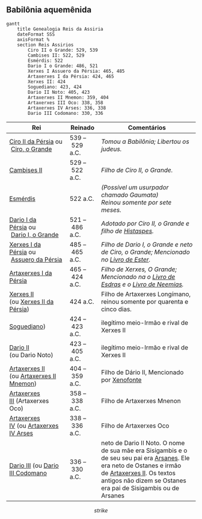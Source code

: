 ## Babilônia aquemênida

```mermaid 
gantt 
	title Genealogia Reis da Assiria
    dateFormat SSS
    axisFormat %
    section Reis Assirios
		Ciro II o Grande: 529, 539
		Cambises II: 522, 529
		Esmérdis: 522
		Dario I o Grande: 486, 521
		Xerxes I Assuero da Pérsia: 465, 485
		Artaxerxes I da Pérsia: 424, 465
		Xerxes II: 424
		Soguediano: 423, 424
		Dario II Noto: 405, 423
		Artaxerxes II Mnemon: 359, 404
		Artaxerxes III Oco: 338, 358
		Artaxerxes IV Arses: 336, 338
		Dario III Codomano: 330, 336
```

| Rei                                                                                                                                                                                  | Reinado        | Comentários                                                                                                                                                                                                                                                                                                                                                                                   |
| ------------------------------------------------------------------------------------------------------------------------------------------------------------------------------------ | -------------- | --------------------------------------------------------------------------------------------------------------------------------------------------------------------------------------------------------------------------------------------------------------------------------------------------------------------------------------------------------------------------------------------- |
| [Ciro II da Pérsia](https://pt.wikipedia.org/wiki/Ciro_II_da_P%C3%A9rsia "Ciro II da Pérsia") ou<br> [Ciro, o Grande](https://pt.wikipedia.org/wiki/Ciro,_o_Grande "Ciro, o Grande") | 539 – 529 a.C. | _Tomou a Babilônia; Libertou os judeus._                                                                                                                                                                                                                                                                                                                                                      |
| [Cambises II](https://pt.wikipedia.org/wiki/Cambises_II "Cambises II")                                                                                                               | 529 – 522 a.C. | _Filho de Ciro II, o Grande._                                                                                                                                                                                                                                                                                                                                                                 |
| [Esmérdis](https://pt.wikipedia.org/wiki/Esm%C3%A9rdis "Esmérdis")                                                                                                                   | 522 a.C.       | _(Possível um usurpador chamado Gaumata)  <br>Reinou somente por sete meses._                                                                                                                                                                                                                                                                                                                 |
| [Dario I da Pérsia](https://pt.wikipedia.org/wiki/Dario_I "Dario I") ou<br> [Dario I, o Grande](https://pt.wikipedia.org/wiki/Dario_I "Dario I")                                     | 521 – 486 a.C. | _Adotado por Ciro II, o Grande e filho de [Histaspes](https://pt.wikipedia.org/wiki/Histaspes "Histaspes")._                                                                                                                                                                                                                                                                                  |
| [Xerxes I da Pérsia](https://pt.wikipedia.org/wiki/Xerxes_I "Xerxes I") ou<br> [Assuero da Pérsia](https://pt.wikipedia.org/wiki/Assuero "Assuero")                                  | 485 – 465 a.C. | _Filho de Dario I, o Grande e neto de Ciro, o Grande; Mencionado no [Livro de Ester](https://pt.wikipedia.org/wiki/Livro_de_Ester "Livro de Ester")._                                                                                                                                                                                                                                         |
| [Artaxerxes I da Pérsia](https://pt.wikipedia.org/wiki/Artaxerxes_I "Artaxerxes I")                                                                                                  | 465 – 424 a.C. | _Filho de Xerxes, O Grande;  <br>Mencionado na o [Livro de Esdras](https://pt.wikipedia.org/wiki/Livro_de_Esdras "Livro de Esdras") e o [Livro de Neemias](https://pt.wikipedia.org/wiki/Livro_de_Neemias "Livro de Neemias")._                                                                                                                                                               |
| [Xerxes II](https://pt.wikipedia.org/wiki/Xerxes_II "Xerxes II") <br>(ou [Xerxes II da Pérsia](https://pt.wikipedia.org/wiki/Xerxes_II "Xerxes II"))                                 | 424 a.C.       | Filho de Artaxerxes Longímano, reinou somente por quarenta e cinco dias.                                                                                                                                                                                                                                                                                                                      |
| [Soguediano](https://pt.wikipedia.org/wiki/Soguediano_(x%C3%A1) "Soguediano (xá)"))                                                                                                  | 424 – 423 a.C. | ilegítimo meio-Irmão e rival de Xerxes II                                                                                                                                                                                                                                                                                                                                                     |
| [Dario II](https://pt.wikipedia.org/wiki/Dario_II "Dario II") <br>(ou Dario Noto)                                                                                                    | 423 – 405 a.C. | ilegítimo meio-Irmão e rival de Xerxes II                                                                                                                                                                                                                                                                                                                                                     |
| [Artaxerxes II](https://pt.wikipedia.org/wiki/Artaxerxes_II "Artaxerxes II") <br>(ou [Artaxerxes II Mnemon](https://pt.wikipedia.org/wiki/Artaxerxes_II "Artaxerxes II"))            | 404 – 359 a.C. | Filho de Dário II, Mencionado por [Xenofonte](https://pt.wikipedia.org/wiki/Xenofonte "Xenofonte")                                                                                                                                                                                                                                                                                            |
| [Artaxerxes III](https://pt.wikipedia.org/wiki/Artaxerxes_III "Artaxerxes III") (Artaxerxes Oco)                                                                                     | 358 – 338 a.C. | Filho de Artaxerxes Mnenon                                                                                                                                                                                                                                                                                                                                                                    |
| [Artaxerxes IV](https://pt.wikipedia.org/wiki/Artaxerxes_IV "Artaxerxes IV") (ou [Artaxerxes IV Arses](https://pt.wikipedia.org/wiki/Artaxerxes_IV "Artaxerxes IV")                  | 338 – 336 a.C. | Filho de Artaxerxes Oco                                                                                                                                                                                                                                                                                                                                                                       |
| [Dario III](https://pt.wikipedia.org/wiki/Dario_III "Dario III") (ou [Dario III Codomano](https://pt.wikipedia.org/wiki/Dario_III "Dario III")                                       | 336 – 330 a.C. | neto de Dario II Noto. O nome de sua mãe era Sisigambis e o de seu seu pai era [Arsanes](https://pt.wikipedia.org/w/index.php?title=Arsanes&action=edit&redlink=1 "Arsanes (página não existe)"). Ele era neto de Ostanes e irmão de [Artaxerxes II](https://pt.wikipedia.org/wiki/Artaxerxes_II "Artaxerxes II"). Os textos antigos não dizem se Ostanes era pai de Sisigambis ou de Arsanes |

$$strike$$
